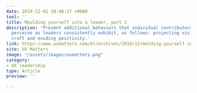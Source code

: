 ```yaml
---
date: 2019-12-02 10:48:17 +0000
tool: ''
title: Moulding yourself into a leader, part 2
description: 'Present additional behaviors that individual contributors who others
  perceive as leaders consistently exhibit, as follows: projecting vision, championing
  craft and exuding positivity.'
link: https://www.uxmatters.com/mt/archives/2019/12/molding-yourself-into-a-leader-part-2.php
site: UX Matters
image: "/assets/images/uxmatters.png"
category:
- UX leadership
type: Article
preview: ''

---
```

